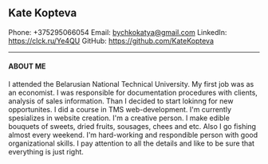 ## Kate Kopteva

Phone: +375295066054
Email: bychkokatya@gmail.com
LinkedIn: <https://clck.ru/Ye4QU>
GitHub: <https://github.com/KateKopteva>
***

#### ABOUT ME

I attended the Belarusian National Technical University. My first job was as an economist. I was responsible for documentation procedures with clients, analysis of sales information. Than I decided to start lokinng for new opportunites. I did a course in TMS web-development. I'm currently spesializes in website creation.
I'm a creative person. I make edible bouquets of sweets, dried fruits, sousages, chees and etc. Also I go fishing almost every weekend.
I'm hard-working and respondible person with good organizational skills. I pay attention to all the details and like to be sure that everything is just right.
